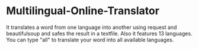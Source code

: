 # Multilingual-Online-Translator
It translates a word from one language into another using request and beautifulsoup and safes the result in a textfile. Also it features 13 languages. You can type "all" to translate your word into all available languages.
